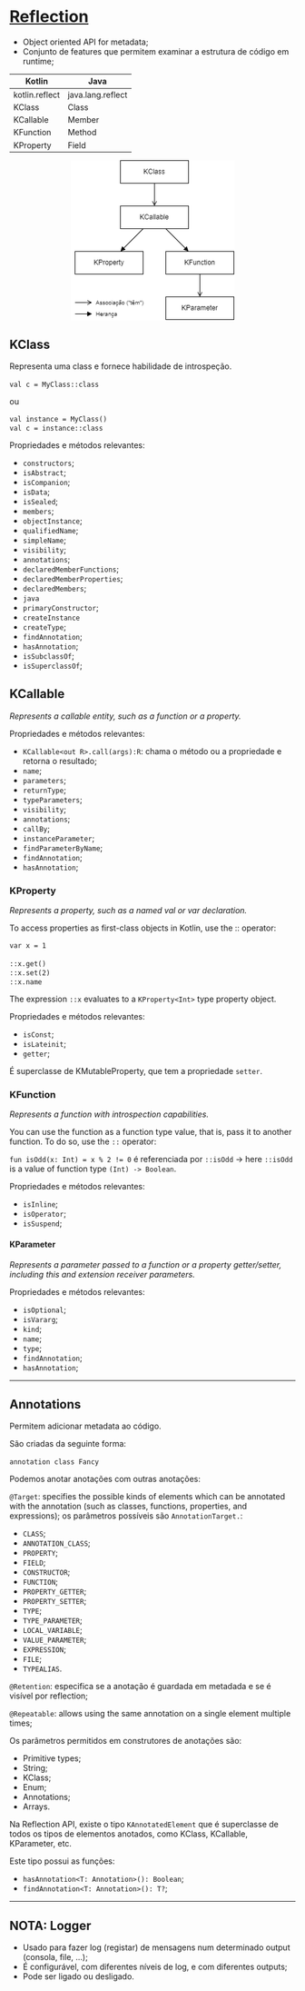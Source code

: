 # [Reflection](https://kotlinlang.org/docs/reflection.html)

* Object oriented API for metadata;
* Conjunto de features que permitem examinar a estrutura de código em runtime;

| Kotlin         | Java              |
| -------------- | ----------------- |
| kotlin.reflect | java.lang.reflect |
| KClass         | Class             |
| KCallable      | Member            |
| KFunction      | Method            |
| KProperty      | Field             |

<p align="center">
    <img src="./docs/reflection.png" alt="Kotlin Reflection" align="center"/>
</p>

## KClass

Representa uma class e fornece habilidade de introspeção.

`val c = MyClass::class`

ou

```
val instance = MyClass()
val c = instance::class
```

Propriedades e métodos relevantes:

* `constructors`;
* `isAbstract`;
* `isCompanion`;
* `isData`;
* `isSealed`;
* `members`;
* `objectInstance`;
* `qualifiedName`;
* `simpleName`;
* `visibility`;
* `annotations`;
* `declaredMemberFunctions`;
* `declaredMemberProperties`;
* `declaredMembers`;
* `java`
* `primaryConstructor`;
* `createInstance`
* `createType`;
* `findAnnotation`;
* `hasAnnotation`;
* `isSubclassOf`;
* `isSuperclassOf`;

## KCallable

_Represents a callable entity, such as a function or a property._

Propriedades e métodos relevantes:

* `KCallable<out R>.call(args):R`: chama o método ou a propriedade e retorna o resultado;
* `name`;
* `parameters`;
* `returnType`;
* `typeParameters`;
* `visibility`;
* `annotations`;
* `callBy`;
* `instanceParameter`;
* `findParameterByName`;
* `findAnnotation`;
* `hasAnnotation`;

### KProperty

_Represents a property, such as a named val or var declaration._

To access properties as first-class objects in Kotlin, use the :: operator:

```
var x = 1

::x.get()
::x.set(2)
::x.name
```

The expression `::x` evaluates to a `KProperty<Int>` type property object.

Propriedades e métodos relevantes:

* `isConst`;
* `isLateinit`;
* `getter`;

É superclasse de KMutableProperty, que tem a propriedade `setter`.

### KFunction

_Represents a function with introspection capabilities._

You can use the function as a function type value, that is, pass it to another function. To do so, use the `::` operator:

`fun isOdd(x: Int) = x % 2 != 0` é referenciada por `::isOdd` -> here `::isOdd` is a value of function type `(Int) -> Boolean`.

Propriedades e métodos relevantes:

* `isInline`;
* `isOperator`;
* `isSuspend`;

#### KParameter

_Represents a parameter passed to a function or a property getter/setter, including this and extension receiver parameters._

Propriedades e métodos relevantes:

* `isOptional`;
* `isVararg`;
* `kind`;
* `name`;
* `type`;
* `findAnnotation`;
* `hasAnnotation`;

---

## Annotations

Permitem adicionar metadata ao código.

São criadas da seguinte forma: 

`annotation class Fancy`

Podemos anotar anotações com outras anotações:

`@Target`: specifies the possible kinds of elements which can be annotated with the annotation (such as classes, functions, properties, and expressions); os parâmetros possíveis são `AnnotationTarget.`:

* `CLASS`;
* `ANNOTATION_CLASS`;
* `PROPERTY`;
* `FIELD`;
* `CONSTRUCTOR`;
* `FUNCTION`;
* `PROPERTY_GETTER`;
* `PROPERTY_SETTER`;
* `TYPE`;
* `TYPE_PARAMETER`;
* `LOCAL_VARIABLE`;
* `VALUE_PARAMETER`;
* `EXPRESSION`;
* `FILE`;
* `TYPEALIAS`.

`@Retention`: especifica se a anotação é guardada em metadada e se é visível por reflection;

`@Repeatable`: allows using the same annotation on a single element multiple times;

Os parâmetros permitidos em construtores de anotações são:

* Primitive types;
* String;
* KClass;
* Enum;
* Annotations;
* Arrays.

Na Reflection API, existe o tipo `KAnnotatedElement` que é superclasse de todos os tipos de elementos anotados, como KClass, KCallable, KParameter, etc.

Este tipo possui as funções:

* `hasAnnotation<T: Annotation>(): Boolean`;
* `findAnnotation<T: Annotation>(): T?`;


---

## NOTA: Logger

* Usado para fazer log (registar) de mensagens num determinado output (consola, file, ...);
* É configurável, com diferentes níveis de log, e com diferentes outputs;
* Pode ser ligado ou desligado.